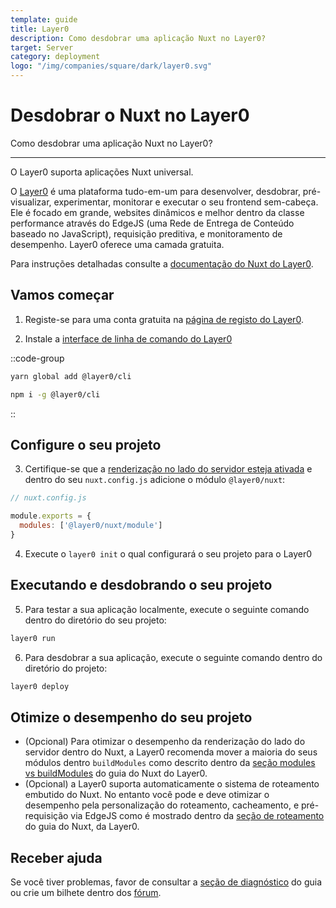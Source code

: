 ```yaml
---
template: guide
title: Layer0
description: Como desdobrar uma aplicação Nuxt no Layer0?
target: Server
category: deployment
logo: "/img/companies/square/dark/layer0.svg"
---
```

# Desdobrar o Nuxt no Layer0

Como desdobrar uma aplicação Nuxt no Layer0?

---

O Layer0 suporta aplicações Nuxt universal.

O [Layer0](https://www.layer0.co) é uma plataforma tudo-em-um para desenvolver, desdobrar, pré-visualizar, experimentar, monitorar e executar o seu frontend sem-cabeça. Ele é focado em grande, websites dinâmicos e melhor dentro da classe performance através do EdgeJS (uma Rede de Entrega de Conteúdo baseado no JavaScript), requisição preditiva, e monitoramento de desempenho. Layer0 oferece uma camada gratuita.

Para instruções detalhadas consulte a [documentação do Nuxt do Layer0](https://docs.layer0.co/guides/nuxt).

## Vamos começar

1. Registe-se para uma conta gratuita na [página de registo do Layer0](https://app.layer0.co/signup).

2. Instale a [interface de linha de comando do Layer0](https://docs.layer0.co/guides/cli)



::code-group
```bash [Yarn]
yarn global add @layer0/cli
```
```bash [NPM]
npm i -g @layer0/cli
```
::



## Configure o seu projeto

3. Certifique-se que a [renderização no lado do servidor esteja ativada](/docs/configuration-glossary/configuration-ssr) e dentro do seu `nuxt.config.js` adicione o módulo `@layer0/nuxt`:

```js
// nuxt.config.js

module.exports = {
  modules: ['@layer0/nuxt/module']
}
```

4. Execute o `layer0 init` o qual configurará o seu projeto para o Layer0

## Executando e desdobrando o seu projeto

5. Para testar a sua aplicação localmente, execute o seguinte comando dentro do diretório do seu projeto:

```js
layer0 run
```

6. Para desdobrar a sua aplicação, execute o seguinte comando dentro do diretório do projeto:

```js
layer0 deploy
```

## Otimize o desempenho do seu projeto

- (Opcional) Para otimizar o desempenho da renderização do lado do servidor dentro do Nuxt, a Layer0 recomenda mover a maioria do seus módulos dentro `buildModules` como descrito dentro da [seção modules vs buildModules](https://docs.layer0.co/guides/nuxt#section_modules_vs_buildmodules) do guia do Nuxt do Layer0.
- (Opcional) a Layer0 suporta automaticamente o sistema de roteamento embutido do Nuxt. No entanto você pode e deve otimizar o desempenho pela personalização do roteamento, cacheamento, e pré-requisição via EdgeJS como é mostrado dentro da [seção de roteamento](https://docs.layer0.co/guides/nuxt#section_routing) do guia do Nuxt, da Layer0.

## Receber ajuda

Se você tiver problemas, favor de consultar a [seção de diagnóstico](https://docs.layer0.co/guides/nuxt#section_troubleshooting) do guia ou crie um bilhete dentro dos [fórum](https://forum.layer0.co).
